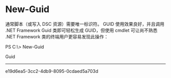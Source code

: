 # <a name="new-guid"></a>New-Guid
通常脚本（或写入 DSC 资源）需要唯一标识符。 GUID 使用效果良好，并且调用 .NET Framework Guid 类即可轻松生成 GUID，但使用 cmdlet 可让尚不熟悉 .NET Framework 类的终端用户更容易发现此操作：

PS C:\\&gt; New-Guid

Guid

----

e19d6ea5-3cc2-4db9-8095-0cdaed5a703d
